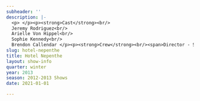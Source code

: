 ```yaml
---
subheader: ''
description: |-
  <p> </p><p><strong>Cast</strong><br/>
  Jeremy Rodriguez<br/>
  Arielle Von Hippel<br/>
  Sophie Kennedy<br/>
  Brendon Callendar </p><p><strong>Crew</strong><br/><span>Director - Scarlett Kim</span><br/><span>Stage Manager - Ben Sulser</span><br/><span>Dramaturg - Eric Shoemaker</span><br/><span>Scenic Designer - Lilly Lerer</span><br/><span>Costume Designer - Abby Pershing</span><br/><span>Video Designer - Fred Schmidt-Arenales</span><br/><span>Lighting Designer - David Goodman-Edberg</span><br/><span>Sound Designer - Alessio Franko</span><br/><span>Sensory Designer - Michael Procassini</span><br/><span>Production Manager - Shuwen Qian</span><br/><span>Master Electrician - Kathryn Lesko</span><br/><span>Assistant Director - Tallinn Kiefer</span><br/><span>Assistant Stage Manager - Mika Kachman</span><br/><span>Assistant Lighting Designer - Adam Kratoska</span><br/><span>Assistant Lighting Designer - Kevin Freese</span><br/><span>Assistant Scenic Designer - Sophie Benbenek</span><br/><span>Assistant Video Designer - Chenab Navlka</span><br/><span>Assistant Production Manager - Brett Pepowski</span><br/><span>Assistant Dramaturg - Dan Cronin</span></p>
slug: hotel-nepenthe
title: Hotel Nepenthe
layout: show-info
quarter: winter
year: 2013
season: 2012-2013 Shows
date: 2021-01-01

---
```

